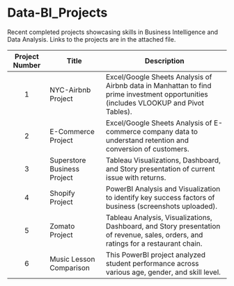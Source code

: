 # Data-BI_Projects
Recent completed projects showcasing skills in Business Intelligence and Data Analysis. Links to the projects are in the attached file.


| Project Number | Title | Description |
| :-----------: | ----------- | ----------- |
| 1 | NYC-Airbnb Project | Excel/Google Sheets Analysis of Airbnb data in Manhattan to find prime investment opportunities (includes VLOOKUP and Pivot Tables).
| 2 | E-Commerce Project | Excel/Google Sheets Analysis of E-commerce company data to understand retention and conversion of customers.
| 3 | Superstore Business Project | Tableau Visualizations, Dashboard, and Story presentation of current issue with returns.
| 4 | Shopify Project | PowerBI Analysis and Visualization to identify key success factors of business (screenshots uploaded).
| 5 | Zomato Project | Tableau Analysis, Visualizations, Dashboard, and Story presentation of revenue, sales, orders, and ratings for a restaurant chain.
| 6 | Music Lesson Comparison | This PowerBI project analyzed student performance across various age, gender, and skill level.

